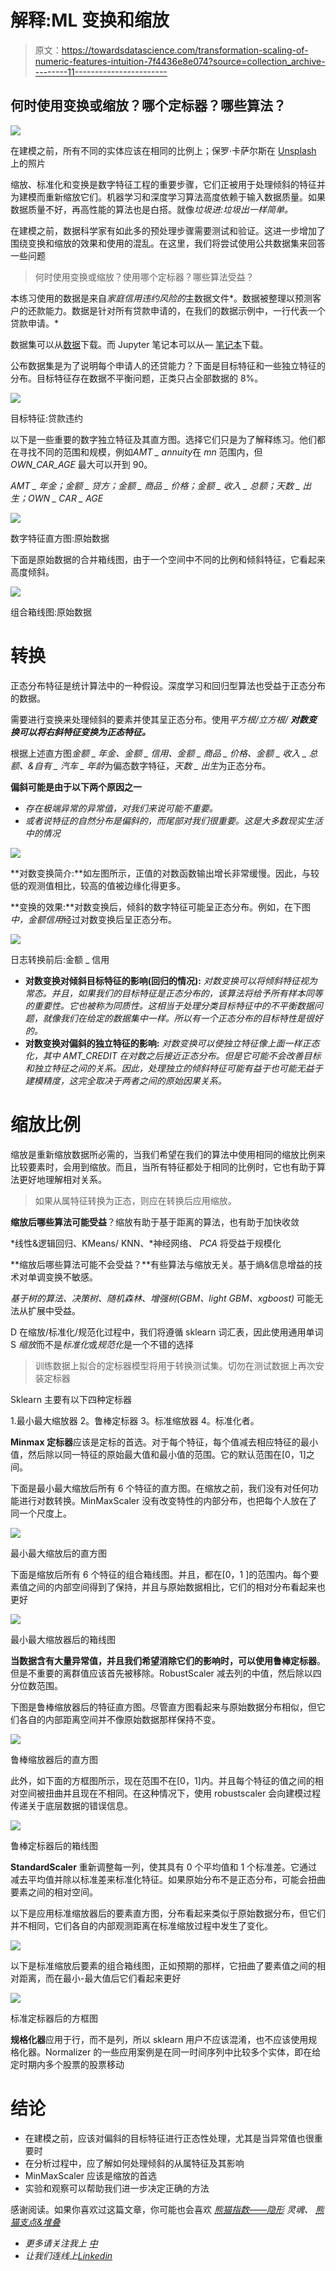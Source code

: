 # 解释:ML 变换和缩放

> 原文：<https://towardsdatascience.com/transformation-scaling-of-numeric-features-intuition-7f4436e8e074?source=collection_archive---------11----------------------->

## 何时使用变换或缩放？哪个定标器？哪些算法？

![](img/f313b4919678989522580e678ac213f8.png)

在建模之前，所有不同的实体应该在相同的比例上；保罗·卡萨尔斯在 [Unsplash](https://unsplash.com?utm_source=medium&utm_medium=referral) 上的照片

缩放、标准化和变换是数字特征工程的重要步骤，它们正被用于处理倾斜的特征并为建模而重新缩放它们。机器学习和深度学习算法高度依赖于输入数据质量。如果数据质量不好，再高性能的算法也是白搭。就像*垃圾进:垃圾出一样简单。*

在建模之前，数据科学家有如此多的预处理步骤需要测试和验证。这进一步增加了围绕变换和缩放的效果和使用的混乱。在这里，我们将尝试使用公共数据集来回答一些问题

> 何时使用变换或缩放？使用哪个定标器？哪些算法受益？

本练习使用的数据是来自*家庭信用违约风险的*主数据文件*。数据被整理以预测客户的还款能力。数据是针对所有贷款申请的，在我们的数据示例中，一行代表一个贷款申请。*

数据集可以从[数据](https://www.kaggle.com/c/home-credit-default-risk/data)下载。而 Jupyter 笔记本可以从— [笔记本](https://github.com/manu007sharma/Medium_Notebooks/tree/master/Scale_Transform)下载。

公布数据集是为了说明每个申请人的还贷能力？下面是目标特征和一些独立特征的分布。目标特征存在数据不平衡问题，正类只占全部数据的 8%。

![](img/4f1c13481e16852c743284cfed760ffc.png)

目标特征:贷款违约

以下是一些重要的数字独立特征及其直方图。选择它们只是为了解释练习。他们都在寻找不同的范围和规模，例如*AMT _ annuity*在 *mn* 范围内，但 *OWN_CAR_AGE* 最大可以开到 90。

*AMT _ 年金；金额 _ 贷方；金额 _ 商品 _ 价格；金额 _ 收入 _ 总额；天数 _ 出生；OWN _ CAR _ AGE*

![](img/44d82f558683b58a4f6b11ef8e1fe195.png)

数字特征直方图:原始数据

下面是原始数据的合并箱线图，由于一个空间中不同的比例和倾斜特征，它看起来高度倾斜。

![](img/fbafbc292e2226996a1a5cc3b07d7e75.png)

组合箱线图:原始数据

# 转换

正态分布特征是统计算法中的一种假设。深度学习和回归型算法也受益于正态分布的数据。

需要进行变换来处理倾斜的要素并使其呈正态分布。使用*平方根/立方根/* ***对数变换可以将右斜特征变换为正态特征。***

根据上述直方图*金额 _ 年金、金额 _ 信用、金额 _ 商品 _ 价格、金额 _ 收入 _ 总额、&自有 _ 汽车 _ 年龄*为偏态数字特征，*天数 _ 出生*为正态分布。

**偏斜可能是由于以下两个原因之一**

*   *存在极端异常的异常值，对我们来说可能不重要。*
*   *或者说特征的自然分布是偏斜的，而尾部对我们很重要。这是大多数现实生活中的情况*

![](img/93815a843d09886e90e80c56a4024011.png)

**对数变换简介:**如左图所示，正值的对数函数输出增长非常缓慢。因此，与较低的观测值相比，较高的值被边缘化得更多。

**变换的效果:**对数变换后，倾斜的数字特征可能呈正态分布。例如，在下图*中，金额信用*经过对数变换后呈正态分布。

![](img/483786b0ec1d260d41bcd3cdc22d3428.png)

日志转换前后:金额 _ 信用

*   **对数变换对倾斜目标特征的影响(回归的情况):** *对数变换可以将倾斜特征视为常态。并且，如果我们的目标特征是正态分布的，该算法将给予所有样本同等的重要性。它也被称为同质性。这相当于处理分类目标特征中的不平衡数据问题，就像我们在给定的数据集中一样。所以有一个正态分布的目标特性是很好的。*
*   **对数变换对偏斜的独立特征的影响:** *对数变换可以使独立特征像上面一样正态化，其中 AMT_CREDIT 在对数之后接近正态分布。但是它可能不会改善目标和独立特征之间的关系。因此，处理独立的倾斜特征可能有益于也可能无益于建模精度，这完全取决于两者之间的原始因果关系。*

# 缩放比例

缩放是重新缩放数据所必需的，当我们希望在我们的算法中使用相同的缩放比例来比较要素时，会用到缩放。而且，当所有特征都处于相同的比例时，它也有助于算法更好地理解相对关系。

> 如果从属特征转换为正态，则应在转换后应用缩放。

**缩放后哪些算法可能受益**？缩放有助于基于距离的算法，也有助于加快收敛

*线性&逻辑回归、KMeans/ KNN、*神经网络、 *PCA* 将受益于规模化

**缩放后哪些算法可能不会受益？**有些算法与缩放无关。基于熵&信息增益的技术对单调变换不敏感。

*基于树的算法、决策树、随机森林、增强树(GBM、light GBM、xgboost)* 可能无法从扩展中受益。

D 在缩放/标准化/规范化过程中，我们将遵循 sklearn 词汇表，因此使用通用单词 S *缩放*而不是*标准化*或*规范化*是一个不错的选择

> 训练数据上拟合的定标器模型将用于转换测试集。切勿在测试数据上再次安装定标器

Sklearn 主要有以下四种定标器

1.最小最大缩放器
2。鲁棒定标器
3。标准缩放器
4。标准化者。

**Minmax 定标器**应该是定标的首选。对于每个特征，每个值减去相应特征的最小值，然后除以同一特征的原始最大值和最小值的范围。它的默认范围在[0，1]之间。

下面是最小最大缩放后所有 6 个特征的直方图。在缩放之前，我们没有对任何功能进行对数转换。MinMaxScaler 没有改变特性的内部分布，也把每个人放在了同一个尺度上。

![](img/f30f16a37e848af44867fab8867b46e8.png)

最小最大缩放后的直方图

下面是缩放后所有 6 个特征的组合箱线图。并且，都在[0，1 ]的范围内。每个要素值之间的内部空间得到了保持，并且与原始数据相比，它们的相对分布看起来也更好

![](img/23e9f8e0462f8b7110d210bf81ca8b93.png)

最小最大缩放器后的箱线图

**当数据含有大量异常值，并且我们希望消除它们的影响时，可以使用鲁棒定标器**。但是不重要的离群值应该首先被移除。RobustScaler 减去列的中值，然后除以四分位数范围。

下图是鲁棒缩放器后的特征直方图。尽管直方图看起来与原始数据分布相似，但它们各自的内部距离空间并不像原始数据那样保持不变。

![](img/93a79e935c031cb86e6bc726331602b1.png)

鲁棒缩放器后的直方图

此外，如下面的方框图所示，现在范围不在[0，1]内。并且每个特征的值之间的相对空间被扭曲并且现在不相同。在这种情况下，使用 robustscaler 会向建模过程传递关于底层数据的错误信息。

![](img/32f45124b88810719b3b95de2d411ab4.png)

鲁棒定标器后的箱线图

**StandardScaler** 重新调整每一列，使其具有 0 个平均值和 1 个标准差。它通过减去平均值并除以标准差来标准化特征。如果原始分布不是正态分布，可能会扭曲要素之间的相对空间。

以下是应用标准缩放器后的要素直方图，分布看起来类似于原始数据分布，但它们并不相同，它们各自的内部观测距离在标准缩放过程中发生了变化。

![](img/5eb11673df668e5e0bdd9806af16b17f.png)

以下是标准缩放后要素的组合箱线图，正如预期的那样，它扭曲了要素值之间的相对距离，而在最小-最大值后它们看起来更好

![](img/ee58ec09bf48391a5fe2fcf620f42a30.png)

标准定标器后的方框图

**规格化器**应用于行，而不是列，所以 sklearn 用户不应该混淆，也不应该使用规格化器。Normalizer 的一些应用案例是在同一时间序列中比较多个实体，即在给定时期内多个股票的股票移动

# 结论

*   在建模之前，应该对偏斜的目标特征进行正态性处理，尤其是当异常值也很重要时
*   在分析过程中，应了解如何处理倾斜的从属特征及其影响
*   MinMaxScaler 应该是缩放的首选
*   实验和观察可以帮助我们进一步决定正确的方法

感谢阅读。如果你喜欢过这篇文章，你可能也会喜欢 [*熊猫指数——隐形*](/pandas-index-explained-b131beaf6f7b) *灵魂、* [*熊猫支点&堆叠*](https://medium.com/analytics-vidhya/pandas-stack-unstack-pivot-table-crosstab-5cb9a16fe020)

*   *更多请关注我上* [*中*](https://medium.com/@manusharma_66718)
*   *让我们连线上*[*Linkedin*](http://www.linkedin.com/in/data2datasciences/)